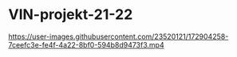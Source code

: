 # VIN-projekt-21-22


https://user-images.githubusercontent.com/23520121/172904258-7ceefc3e-fe4f-4a22-8bf0-594b8d9473f3.mp4

